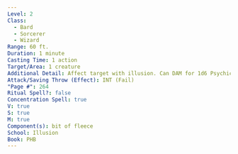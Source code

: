 ```yaml
---
Level: 2
Class:
  - Bard
  - Sorcerer
  - Wizard
Range: 60 ft.
Duration: 1 minute
Casting Time: 1 action
Target/Area: 1 creature
Additional Detail: Affect target with illusion. Can DAM for 1d6 Psychic. See Sourcebook.
Attack/Saving Throw (Effect): INT (Fail)
"Page #": 264
Ritual Spell?: false
Concentration Spell: true
V: true
S: true
M: true
Component(s): bit of fleece
School: Illusion
Book: PHB
---
```

